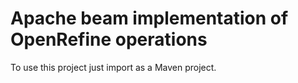 # Apache beam implementation of OpenRefine operations

To use this project just import as a Maven project.